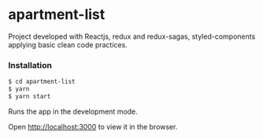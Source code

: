 
# apartment-list

Project developed with Reactjs, redux and redux-sagas, styled-components applying basic clean code practices.

### Installation

```sh
$ cd apartment-list
$ yarn
$ yarn start
```

Runs the app in the development mode.<br />

Open [http://localhost:3000](http://localhost:3000) to view it in the browser.

